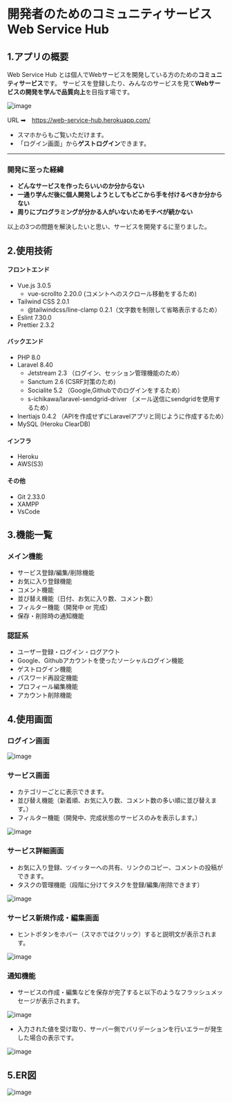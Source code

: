 #  開発者のためのコミュニティサービス Web Service Hub 

## 1.アプリの概要

Web Service Hub とは個人でWebサービスを開発している方のための**コミュニティサービス**です。
サービスを登録したり、みんなのサービスを見て**Webサービスの開発を学んで品質向上**を目指す場です。

![image](https://user-images.githubusercontent.com/58462002/136169980-c984311b-bb5e-4edb-801c-e541f4c28971.png)

URL ➡　https://web-service-hub.herokuapp.com/

- スマホからもご覧いただけます。
- 「ログイン画面」から**ゲストログイン**できます。

----

### 開発に至った経緯

- **どんなサービスを作ったらいいのか分からない**
- **一通り学んだ後に個人開発しようとしてもどこから手を付けるべきか分からない**
- **周りにプログラミングが分かる人がいないためモチベが続かない**

以上の3つの問題を解決したいと思い、サービスを開発するに至りました。

## 2.使用技術

#### フロントエンド
- Vue.js 3.0.5
  - vue-scrollto 2.20.0 (コメントへのスクロール移動をするため)
- Tailwind CSS 2.0.1
  - @tailwindcss/line-clamp 0.2.1（文字数を制限して省略表示するため）
- Eslint 7.30.0
- Prettier 2.3.2

#### バックエンド
- PHP 8.0
- Laravel 8.40
  - Jetstream 2.3 （ログイン、セッション管理機能のため）
  - Sanctum 2.6 (CSRF対策のため)
  - Socialite 5.2 （Google,Githubでのログインをするため）
  - s-ichikawa/laravel-sendgrid-driver （メール送信にsendgridを使用するため）
- Inertiajs 0.4.2 （APIを作成せずにLaravelアプリと同じように作成するため）
- MySQL (Heroku ClearDB)

#### インフラ
- Heroku
- AWS(S3)

#### その他
- Git 2.33.0
- XAMPP
- VsCode

## 3.機能一覧

### メイン機能
- サービス登録/編集/削除機能
- お気に入り登録機能
- コメント機能
- 並び替え機能（日付、お気に入り数、コメント数）
- フィルター機能（開発中 or 完成）
- 保存・削除時の通知機能 

### 認証系
- ユーザー登録・ログイン・ログアウト
- Google、Githubアカウントを使ったソーシャルログイン機能
- ゲストログイン機能
- パスワード再設定機能
- プロフィール編集機能
- アカウント削除機能

## 4.使用画面

### ログイン画面
![image](https://user-images.githubusercontent.com/58462002/136170374-18463cb4-e411-484e-9453-e33b55d2868e.png)

### サービス画面
- カテゴリーごとに表示できます。
- 並び替え機能（新着順、お気に入り数、コメント数の多い順に並び替えます。）
- フィルター機能（開発中、完成状態のサービスのみを表示します。）

![image](https://user-images.githubusercontent.com/58462002/136170911-337c7747-76fa-4eea-9062-1c04910bacb2.png)

### サービス詳細画面
- お気に入り登録、ツイッターへの共有、リンクのコピー、コメントの投稿ができます。
- タスクの管理機能（段階に分けてタスクを登録/編集/削除できます）

![image](https://user-images.githubusercontent.com/58462002/136500138-841be1cf-344b-450b-80e8-fddae1b43099.png)


### サービス新規作成・編集画面
- ヒントボタンをホバー（スマホではクリック）すると説明文が表示されます。

![image](https://user-images.githubusercontent.com/58462002/136499321-7fc9e34e-c565-4637-8420-13ea10ac3db1.png)

### 通知機能
- サービスの作成・編集などを保存が完了すると以下のようなフラッシュメッセージが表示されます。

![image](https://user-images.githubusercontent.com/58462002/136498641-ab9e823c-1f4f-4543-b4b1-628d0a827e70.png)

- 入力された値を受け取り、サーバー側でバリデーションを行いエラーが発生した場合の表示です。

![image](https://user-images.githubusercontent.com/58462002/136498204-ef50a263-4a0a-46f2-84a9-0ee8c0563d3f.png)


## 5.ER図
![image](https://user-images.githubusercontent.com/58462002/136184384-6f103473-6128-4cd3-a89c-958501517e1f.png)
